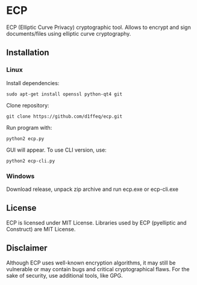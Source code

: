 # ECP

ECP (Elliptic Curve Privacy) cryptographic tool. Allows to encrypt and sign documents/files using elliptic curve cryptography. 

## Installation 

### Linux

Install dependencies: 

    sudo apt-get install openssl python-qt4 git 

Clone repository:

    git clone https://github.com/d1ffeq/ecp.git

Run program with:

    python2 ecp.py
    
GUI will appear. To use CLI version, use:

    python2 ecp-cli.py

### Windows

Download release, unpack zip archive and run ecp.exe or ecp-cli.exe

## License

ECP is licensed under MIT License. Libraries used by ECP (pyelliptic and Construct) are MIT License. 

## Disclaimer

Although ECP uses well-known encryption algorithms, it may still be vulnerable or may contain bugs and critical cryptographical flaws. For the sake of security, use additional tools, like GPG. 